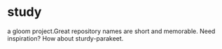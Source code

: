 # study
a gloom project.Great repository names are short and memorable. Need inspiration? How about sturdy-parakeet. 
